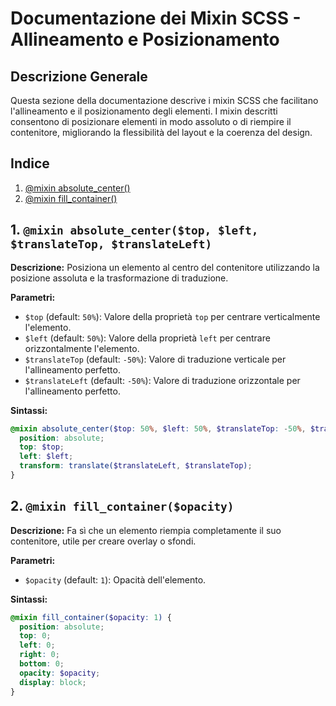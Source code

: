 # Documentazione dei Mixin SCSS - Allineamento e Posizionamento

## Descrizione Generale

Questa sezione della documentazione descrive i mixin SCSS che facilitano l'allineamento e il posizionamento degli elementi. I mixin descritti consentono di posizionare elementi in modo assoluto o di riempire il contenitore, migliorando la flessibilità del layout e la coerenza del design.

## Indice

1. [@mixin absolute_center()](#1-mixin-absolute_center)
2. [@mixin fill_container()](#2-mixin-fill_container)

## 1. `@mixin absolute_center($top, $left, $translateTop, $translateLeft)`

**Descrizione:** Posiziona un elemento al centro del contenitore utilizzando la posizione assoluta e la trasformazione di traduzione.

**Parametri:**

- `$top` (default: `50%`): Valore della proprietà `top` per centrare verticalmente l'elemento.
- `$left` (default: `50%`): Valore della proprietà `left` per centrare orizzontalmente l'elemento.
- `$translateTop` (default: `-50%`): Valore di traduzione verticale per l'allineamento perfetto.
- `$translateLeft` (default: `-50%`): Valore di traduzione orizzontale per l'allineamento perfetto.

**Sintassi:**

```scss
@mixin absolute_center($top: 50%, $left: 50%, $translateTop: -50%, $translateLeft: -50%) {
  position: absolute;
  top: $top;
  left: $left;
  transform: translate($translateLeft, $translateTop);
}
```

## 2. `@mixin fill_container($opacity)`

**Descrizione:** Fa sì che un elemento riempia completamente il suo contenitore, utile per creare overlay o sfondi.

**Parametri:**

- `$opacity` (default: `1`): Opacità dell'elemento.

**Sintassi:**

```scss
@mixin fill_container($opacity: 1) {
  position: absolute;
  top: 0;
  left: 0;
  right: 0;
  bottom: 0;
  opacity: $opacity;
  display: block;
}
```

